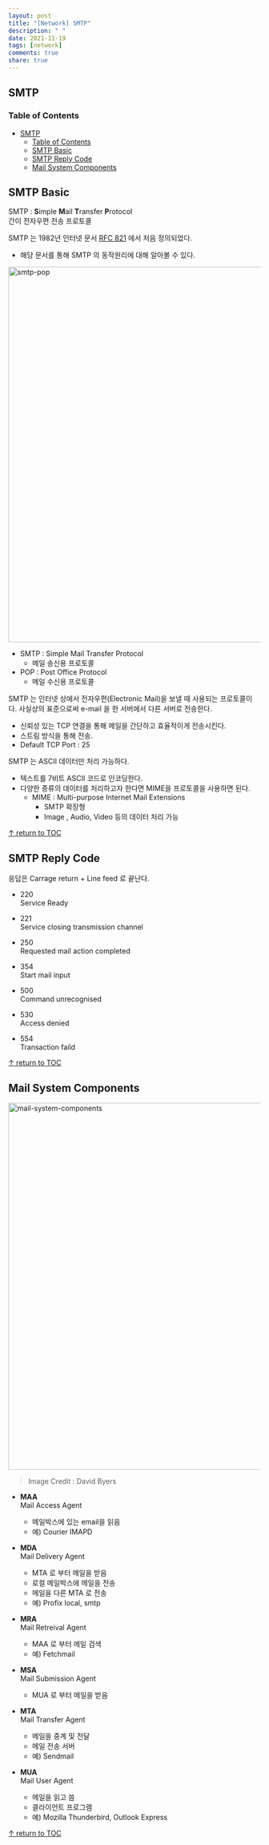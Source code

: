 ```yaml
---
layout: post
title: "[Network] SMTP"
description: " "
date: 2021-11-19
tags: [network]
comments: true
share: true
---
```


## SMTP 

### Table of Contents
- [SMTP](#smtp)
    - [Table of Contents](#table-of-contents)
  - [SMTP Basic](#smtp-basic)
  - [SMTP Reply Code](#smtp-reply-code)
  - [Mail System Components](#mail-system-components)

## SMTP Basic
SMTP : **S**imple **M**ail **T**ransfer **P**rotocol   
간이 전자우편 전송 프로토콜  

SMTP 는 1982년 인터넷 문서 [RFC 821](https://tools.ietf.org/html/rfc821) 에서 처음 정의되었다.   
* 해당 문서를 통해 SMTP 의 동작원리에 대해 알아볼 수 있다.

<img width="750" alt="smtp-pop" src="https://user-images.githubusercontent.com/48475824/76755086-9a695000-67c6-11ea-86f8-437296be665b.png">

* SMTP : Simple Mail Transfer Protocol
  * 메일 송신용 프로토콜 
* POP : Post Office Protocol 
  * 메일 수신용 프로토콜

SMTP 는 인터넷 상에서 전자우편(Electronic Mail)을 보낼 때 사용되는 프로토콜이다. 사실상의 표준으로써 e-mail 을 한 서버에서 다른 서버로 전송한다.  
* 신뢰성 있는 TCP 연결을 통해 메일을 간단하고 효율적이게 전송시킨다.
* 스트림 방식을 통해 전송.
* Default TCP Port : 25

SMTP 는 ASCII  데이터만 처리 가능하다.
* 텍스트를 7비트 ASCII 코드로 인코딩한다.  
* 다양한 종류의 데이터를 처리하고자 한다면 MIME을 프로토콜을 사용하면 된다.
  * MIME : Multi-purpose Internet Mail Extensions  
    * SMTP 확장형
    * Image , Audio, Video 등의 데이터 처리 가능

[↑ return to TOC](#table-of-contents)


## SMTP Reply Code  
응답은 Carrage return + Line feed 로 끝난다.

* 220  
  Service Ready

* 221  
  Service closing transmission channel

* 250  
  Requested mail action completed

* 354  
  Start mail input

* 500  
  Command unrecognised

* 530  
  Access denied

* 554  
  Transaction faild

[↑ return to TOC](#table-of-contents)


## Mail System Components  
<img width="733" alt="mail-system-components" src="https://user-images.githubusercontent.com/48475824/76760191-8a566e00-67d0-11ea-9f2d-6c0d53db5e53.png">

> Image Credit : David Byers

* **MAA**  
  Mail Access Agent  
  * 메일박스에 있는 email을 읽음
  * 예) Courier IMAPD

* **MDA**  
  Mail Delivery Agent  
  * MTA 로 부터 메일을 받음  
  * 로컬 메일박스에 메일을 전송  
  * 메일을 다른 MTA 로 전송
  * 예) Profix local, smtp 

* **MRA**  
  Mail Retreival Agent  
  * MAA 로 부터 메일 검색
  * 예) Fetchmail

* **MSA**  
  Mail Submission Agent  
  * MUA 로 부터 메일을 받음

* **MTA**  
  Mail Transfer Agent  
  * 메일을 중계 및 전달  
  * 메일 전송 서버  
  * 예) Sendmail

* **MUA**  
  Mail User Agent  
  * 메일을 읽고 씀  
  * 클라이언트 프로그램
  * 예) Mozilla Thunderbird, Outlook Express

[↑ return to TOC](#table-of-contents)